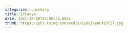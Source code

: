 ```yaml
---
categories: upcoming
title: Eklavya
date: 2021-10-20T14:00:43.655Z
thumb: https://pbs.twimg.com/media/EyDcIayWUAIU7IT.jpg
---
```

